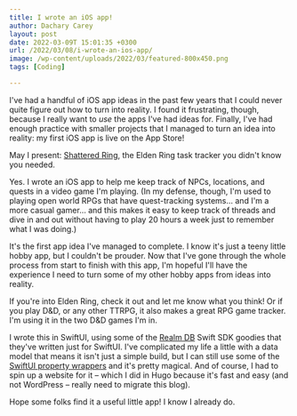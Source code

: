 ```yaml
---
title: I wrote an iOS app!
author: Dachary Carey
layout: post
date: 2022-03-09T 15:01:35 +0300
url: /2022/03/08/i-wrote-an-ios-app/
image: /wp-content/uploads/2022/03/featured-800x450.png
tags: [Coding]

---
```

I've had a handful of iOS app ideas in the past few years that I could never quite figure out how to turn into reality. I found it frustrating, though, because I really want to _use_ the apps I've had ideas for. Finally, I've had enough practice with smaller projects that I managed to turn an idea into reality: my first iOS app is live on the App Store!

May I present: [Shattered Ring][1], the Elden Ring task tracker you didn't know you needed.

Yes. I wrote an iOS app to help me keep track of NPCs, locations, and quests in a video game I'm playing. (In my defense, though, I'm used to playing open world RPGs that have quest-tracking systems&#8230; and I'm a more casual gamer&#8230; and this makes it easy to keep track of threads and dive in and out without having to play 20 hours a week just to remember what I was doing.)

It's the first app idea I've managed to complete. I know it's just a teeny little hobby app, but I couldn't be prouder. Now that I've gone through the whole process from start to finish with this app, I'm hopeful I'll have the experience I need to turn some of my other hobby apps from ideas into reality.

If you're into Elden Ring, check it out and let me know what you think! Or if you play D&D, or any other TTRPG, it also makes a great RPG game tracker. I'm using it in the two D&D games I'm in.

I wrote this in SwiftUI, using some of the [Realm DB][2] Swift SDK goodies that they've written just for SwiftUI. I've complicated my life a little with a data model that means it isn't just a simple build, but I can still use some of the [SwiftUI property wrappers][3] and it's pretty magical. And of course, I had to spin up a website for it &#8211; which I did in Hugo because it's fast and easy (and not WordPress &#8211; really need to migrate this blog). 

Hope some folks find it a useful little app! I know I already do.

 [1]: https://shatteredring.com
 [2]: https://realm.io
 [3]: https://docs.mongodb.com/realm/sdk/swift/examples/swiftui-guide/